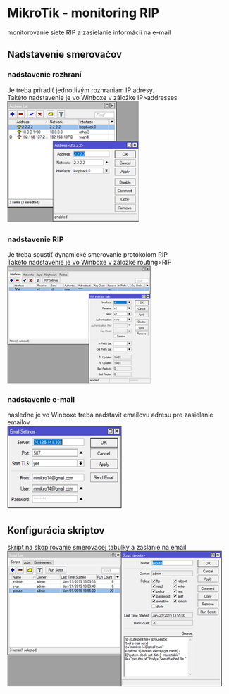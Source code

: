 # MikroTik - monitoring RIP 
monitorovanie siete RIP a zasielanie informácii na e-mail
## Nadstavenie smerovačov
### nadstavenie rozhraní
Je treba priradiť jednotlivým rozhraniam IP adresy. <br>
Takéto nadstavenie je vo Winboxe v záložke IP>addresses <br>
![nadstavenie rozhraní](images/nadstavenie_IP.png)
### nadstavenie RIP
Je treba spustiť dynamické smerovanie protokolom RIP <br>
Takéto nadstavenie je vo Winboxe v záložke routing>RIP <br>
![nadstavenie RIP](images/nadstavenie_RIP.png)
### nadstavenie e-mail
následne je vo Winboxe treba nadstavit emailovu adresu pre zasielanie emailov <br>
![nadstavenie email](images/nadstavenie_email.png)
## Konfigurácia skriptov
skript na skopírovanie smerovacej tabulky a zaslanie na email
![skript na kopírovanie smerovacej tabulky](images/skripty.png)
